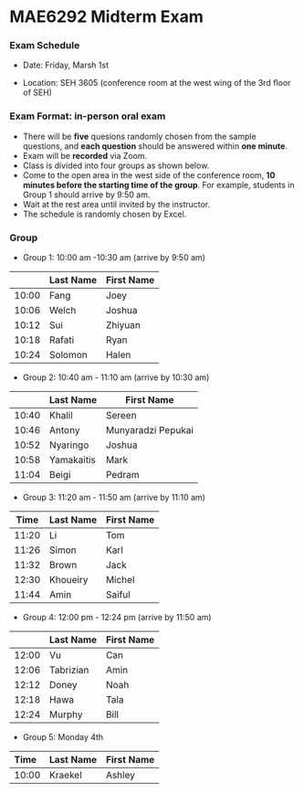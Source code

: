 # MAE6292 Midterm Exam

### Exam Schedule

 * Date:   Friday, Marsh 1st

 * Location: SEH 3605 (conference room at the west wing of the 3rd floor of SEH)

### Exam Format: in-person oral exam

   * There will be **five** quesions randomly chosen from the sample questions, and **each question** should be answered within **one minute**.
   * Exam will be **recorded** via Zoom.
   * Class is divided into four groups as shown below. 
   * Come to the open area in the west side of the conference room, **10 minutes before the starting time of the group**. For example, students in Group 1 should arrive by 9:50 am.
   * Wait at the rest area until invited by the instructor.
   * The schedule is randomly chosen by Excel. 

### Group 

* Group 1: 10:00 am -10:30 am (arrive by 9:50 am)

|       | Last Name | First Name |
| ----- | :-------- | ---------- |
| 10:00 | Fang      | Joey       |
| 10:06 | Welch     | Joshua     |
| 10:12 | Sui       | Zhiyuan    |
| 10:18 | Rafati    | Ryan       |
| 10:24 | Solomon   | Halen      |

* Group 2: 10:40 am - 11:10 am (arrive by 10:30 am) 

|       | Last Name  | First Name         |
| ----- | ---------- | ------------------ |
  | 10:40 | Khalil     | Sereen             |
  | 10:46 | Antony     | Munyaradzi Pepukai |
  | 10:52 | Nyaringo   | Joshua             |
  | 10:58 | Yamakaitis | Mark               |
  | 11:04 | Beigi      | Pedram             |

 * Group 3: 11:20 am - 11:50 am (arrive by 11:10 am)

| Time      | Last Name  | First Name|
|-----|----------|---------|
  | 11:20 | Li         | Tom        |
  | 11:26 | Simon      | Karl       |
  | 11:32 | Brown      | Jack       |
  | 12:30 | Khoueiry   | Michel     |
  | 11:44 | Amin       | Saiful     |

 * Group 4: 12:00 pm - 12:24 pm (arrive by 11:50 am)

|       | Last Name | First Name |
| ----- | --------- | ---------- |
  | 12:00 | Vu        | Can        |
  | 12:06 | Tabrizian | Amin       |
  | 12:12 | Doney     | Noah       |
  | 12:18 | Hawa      | Tala       |
  | 12:24 | Murphy    | Bill       |

* Group 5: Monday 4th

| Time  | Last Name | First Name     | 
|:----- |:----------|:---------------|
| 10:00 | Kraekel   | Ashley         |

